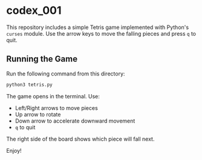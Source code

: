 # codex_001

This repository includes a simple Tetris game implemented with Python's
`curses` module. Use the arrow keys to move the falling pieces and press
`q` to quit.

## Running the Game

Run the following command from this directory:

```bash
python3 tetris.py
```

The game opens in the terminal. Use:
- Left/Right arrows to move pieces
- Up arrow to rotate
- Down arrow to accelerate downward movement
- `q` to quit


The right side of the board shows which piece will fall next.

Enjoy!
